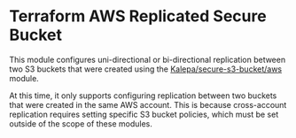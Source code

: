 # Terraform AWS Replicated Secure Bucket

This module configures uni-directional or bi-directional replication between two S3 buckets that were created using the [Kalepa/secure-s3-bucket/aws](https://registry.terraform.io/modules/Kalepa/secure-s3-bucket/aws/latest) module.

At this time, it only supports configuring replication between two buckets that were created in the same AWS account. This is because cross-account replication requires setting specific S3 bucket policies, which must be set outside of the scope of these modules.

